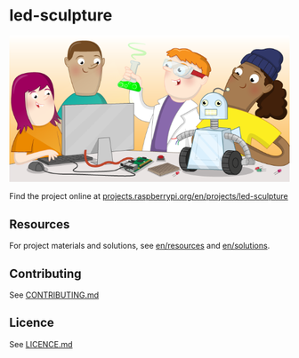 # led-sculpture

![led-sculpture](banner.png)

Find the project online at [projects.raspberrypi.org/en/projects/led-sculpture](https://projects.raspberrypi.org/en/projects/led-sculpture)

## Resources
For project materials and solutions, see [en/resources](https://github.com/raspberrypilearning/led-sculpture/tree/master/en/resources) and [en/solutions](https://github.com/raspberrypilearning/led-sculpture/tree/master/en/solutions).

## Contributing
See [CONTRIBUTING.md](CONTRIBUTING.md)

## Licence
 See [LICENCE.md](LICENCE.md)
